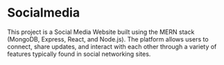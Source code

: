 # Socialmedia

This project is a Social Media Website built using the MERN stack (MongoDB, Express, React, and Node.js). The platform allows users to connect, share updates, and interact with each other through a variety of features typically found in social networking sites. <br>


